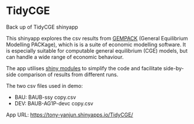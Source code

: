 # TidyCGE
Back up of TidyCGE shinyapp

This shinyapp explores the csv results from [GEMPACK](https://www.copsmodels.com/gempack.htm) (General Equilibrium Modelling PACKage), which is is a suite of economic modelling software. It is especially suitable for computable general equilibrium (CGE) models, but can handle a wide range of economic behaviour.   

The app utilises [shiny modules](https://shiny.rstudio.com/articles/modules.html) to simplify the code and facilitate side-by-side comparison of results from different runs. 

The two csv files used in demo:

* BAU: BAUB-ssy copy.csv
* DEV: BAUB-AG1P-devc copy.csv

App URL: https://tony-yanjun.shinyapps.io/TidyCGE/

